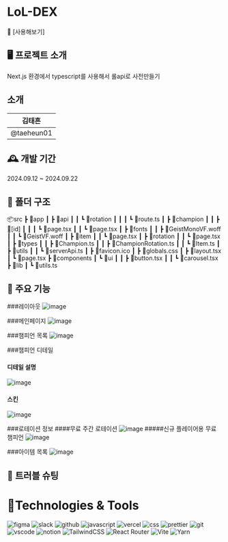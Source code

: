 # LoL-DEX

🏃 [사용해보기]

## 🖥️ 프로젝트 소개

Next.js 환경에서 typescript를 사용해서 롤api로 사전만들기

## 소개

| 김태흔  
| :--------:
| @taeheun01

## 🕰️ 개발 기간

2024.09.12 ~ 2024.09.22

## 📂 폴더 구조

📦src
┣ 📂app
┃ ┣ 📂api
┃ ┃ ┗ 📂rotation
┃ ┃ ┃ ┗ 📜route.ts
┃ ┣ 📂champion
┃ ┃ ┣ 📂[id]
┃ ┃ ┃ ┗ 📜page.tsx
┃ ┃ ┗ 📜page.tsx
┃ ┣ 📂fonts
┃ ┃ ┣ 📜GeistMonoVF.woff
┃ ┃ ┗ 📜GeistVF.woff
┃ ┣ 📂item
┃ ┃ ┗ 📜page.tsx
┃ ┣ 📂rotation
┃ ┃ ┗ 📜page.tsx
┃ ┣ 📂types
┃ ┃ ┣ 📜Champion.ts
┃ ┃ ┣ 📜ChampionRotation.ts
┃ ┃ ┗ 📜Item.ts
┃ ┣ 📂utils
┃ ┃ ┗ 📜serverApi.ts
┃ ┣ 📜favicon.ico
┃ ┣ 📜globals.css
┃ ┣ 📜layout.tsx
┃ ┗ 📜page.tsx
┣ 📂components
┃ ┗ 📂ui
┃ ┃ ┣ 📜button.tsx
┃ ┃ ┗ 📜carousel.tsx
┣ 📂lib
┃ ┗ 📜utils.ts

## 🧩 주요 기능
###레이아웃
![image](https://github.com/user-attachments/assets/32778683-f478-4fad-b045-02bc6362b87a)

###메인페이지
![image](https://github.com/user-attachments/assets/8362a6ba-7212-40ed-8632-d135dbd96216)

###챔피언 목록
![image](https://github.com/user-attachments/assets/add817bb-5b36-4bfa-bafa-e33e62913e77)

###챔피언 디테일
#### 디테일 설명
![image](https://github.com/user-attachments/assets/61c05d4b-2d75-4540-a5c3-a46684eab066)
#### 스킨
![image](https://github.com/user-attachments/assets/8a828900-c50f-4282-a92b-709381eea0d1)

###로테이션 정보
####무료 주간 로테이션
![image](https://github.com/user-attachments/assets/16186b0d-1354-4066-80c3-77350b5e5d6f)
#####신규 플레이어용 무료 챔피언
![image](https://github.com/user-attachments/assets/2fcc0e74-8b09-464d-9c76-b1ccb682dfb0)

###아이템 목록
![image](https://github.com/user-attachments/assets/e8ab9750-5c25-425a-afee-b6aad8ea09d6)

## 🚨 트러블 슈팅

# 📝Technologies & Tools

![figma](https://img.shields.io/badge/Figma-F24E1E?style=for-the-badge&logo=figma&logoColor=white)
![slack](https://img.shields.io/badge/Slack-4A154B?style=for-the-badge&logo=slack&logoColor=white)
![github](https://img.shields.io/badge/GitHub-100000?style=for-the-badge&logo=github&logoColor=white)
![javascript](https://img.shields.io/badge/JavaScript-F7DF1E?style=for-the-badge&logo=JavaScript&logoColor=white)
![vercel](https://img.shields.io/badge/Vercel-000000?style=for-the-badge&logo=vercel&logoColor=white)
![css](https://img.shields.io/badge/CSS-239120?&style=for-the-badge&logo=css3&logoColor=white)
![prettier](https://img.shields.io/badge/prettier-1A2C34?style=for-the-badge&logo=prettier&logoColor=F7BA3E)
![git](https://img.shields.io/badge/GIT-E44C30?style=for-the-badge&logo=git&logoColor=white)
![vscode](https://img.shields.io/badge/Visual_Studio_Code-0078D4?style=for-the-badge&logo=visual%20studio%20code&logoColor=white)
![notion](https://img.shields.io/badge/Notion-000000?style=for-the-badge&logo=notion&logoColor=white)
![TailwindCSS](https://img.shields.io/badge/tailwindcss-%2338B2AC.svg?style=for-the-badge&logo=tailwind-css&logoColor=white)
![React Router](https://img.shields.io/badge/React_Router-CA4245?style=for-the-badge&logo=react-router&logoColor=white)
![Vite](https://img.shields.io/badge/vite-%23646CFF.svg?style=for-the-badge&logo=vite&logoColor=white)
![Yarn](https://img.shields.io/badge/yarn-%232C8EBB.svg?style=for-the-badge&logo=yarn&logoColor=white)
